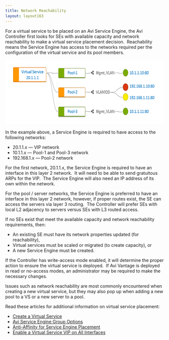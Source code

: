 ```yaml
---
title: Network Reachability
layout: layout163
---
```

For a virtual service to be placed on an Avi Service Engine, the Avi Controller first looks for SEs with available capacity and network reachability to make a virtual service placement decision.  Reachability means the Service Engine has access to the networks required per the configuration of the virtual service and its pool members.

<a href="img/VSobjectModel.png"><img class="alignnone wp-image-491" src="img/VSobjectModel.png" alt="VSobjectModel" width="642" height="205"></a>

In the example above, a Service Engine is required to have access to the following networks:

* 20.1.1.x — VIP network
* 10.1.1.x — Pool-1 and Pool-3 network
* 192.168.1.x — Pool-2 network 

For the first network, 20.1.1.x, the Service Engine is required to have an interface in this layer 2 network.  It will need to be able to send gratuitous ARPs for the VIP.  The Service Engine will also need an IP address of its own within the network.

For the pool / server networks, the Service Engine is preferred to have an interface in this layer 2 network, however, if proper routes exist, the SE can access the servers via layer 3 routing.  The Controller will prefer SEs with local L2 adjacency to servers versus SEs with L3 routed access.

If no SEs exist that meet the available capacity and network reachability requirements, then:

* An existing SE must have its network properties updated (for reachability),
* Virtual services must be scaled or migrated (to create capacity), or
* A new Service Engine must be created. 

If the Controller has write-access mode enabled, it will determine the proper action to ensure the virtual service is deployed.  If Avi Vantage is deployed in read or no-access modes, an administrator may be required to make the necessary changes.

Issues such as network reachability are most commonly encountered when creating a new virtual service, but they may also pop up when adding a new pool to a VS or a new server to a pool.

Read these articles for additional information on virtual service placement:

* <a href="{% vpath %}/architectural-overview/applications/virtual-services/create-virtual-service/">Create a Virtual Service</a>
* <a href="{% vpath %}/avi-service-engine-group-options/">Avi Service Engine Group Options</a>
* <a href="{% vpath %}/anti-affinity-for-service-engine-placement/">Anti-Affinity for Service Engine Placement</a>
* <a href="{% vpath %}/enable-a-virtual-service-vip-on-all-interfaces/">Enable a Virtual Service VIP on All Interfaces</a>